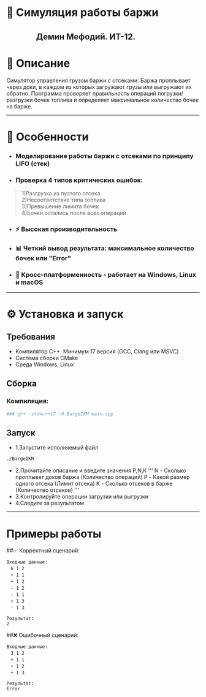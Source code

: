 # 🚢 Симуляция работы баржи
ᅟᅟᅟᅟДемин Мефодий. ИТ-12.
---

# 📧 Описание
Cимулятор управления грузом баржи с отсеками:
Баржа проплывает через доки, в каждом из которых загружают грузы или выгружают их обратно.
Программа проверяет правильность операций погрузки/разгрузки бочек топлива и определяет максимальное количество бочек на барже.

---

# 🌟 Особенности
* ### Моделирование работы баржи с отсеками по принципу LIFO (стек)
* ### Проверка 4 типов критических ошибок:
> 1)Разгрузка из пустого отсека <br>
> 2)Несоответствие типа топлива <br>
> 3)Превышение лимита бочек <br>
> 4)Бочки остались после всех операций <br>
* ### ⚡️ Высокая производительность 
* ### 📊 Четкий вывод результата: максимальное количество бочек или "Error"
* ### 📱 Кросс-платформенность - работает на Windows, Linux и macOS
---

# ⚙️ Установка и запуск

## Требования
* Компилятор C++. Минимум 17 версия (GCC, Clang или MSVC)
* Система сборки CMake
* Среда Windows, Linux

## Сборка
### Компиляция:
```bash
### g++ -std=c++17 -0 BargeIKM main.cpp
```

## Запуск
* 1.Запустите исполняемый файл
```bash
./BargeIKM
```
* 2.Прочитайте описание и введите значения P,N,K
'''
N - Сколько проплывет доков баржа (Количество операций)
P - Какой размер одного отсека (Лимит отсека)
K - Сколько отсеков в барже (Количество отсеков)
'''
* 3.Контролируйте операции загрузки или выгрузки
* 4.Следите за результатом
---

# Примеры работы
##✅ Корректный сценарий:

```
Входные данные:
ㅤ6 1 2
ㅤ+ 1 1
ㅤ+ 1 2
ㅤ- 1 2
ㅤ- 1 1
ㅤ+ 1 3
ㅤ- 1 3

Результат:
2
```
##❌ Ошибочный сценарий:
```
Входные данные:
ㅤ3 1 2
ㅤ+ 1 1
ㅤ+ 1 2
ㅤ+ 1 3

Результат:
Error
```
